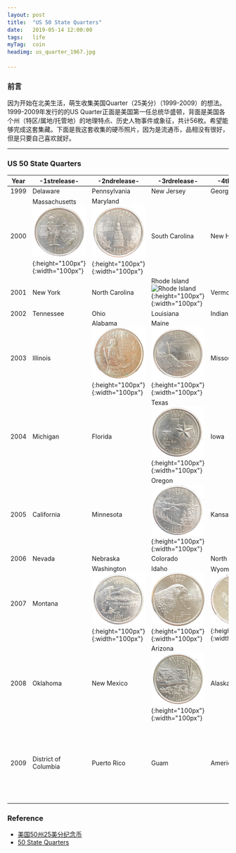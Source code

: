 ```yaml
---
layout: post
title:  "US 50 State Quarters"
date:   2019-05-14 12:00:00
tags:	life
myTag:	coin
headimg: us_quarter_1967.jpg

---
```


### 前言

因为开始在北美生活，萌生收集美国Quarter（25美分）（1999-2009）的想法。1999-2009年发行的的US Quarter正面是美国第一任总统华盛顿，背面是美国各个州（特区/属地/托管地）的地理特点、历史人物事件或象征，共计56枚。希望能够完成这套集藏。下面是我这套收集的硬币照片，因为是流通币，品相没有很好，但是只要自己喜欢就好。

---

### US 50 State Quarters

Year|-1strelease-|-2ndrelease-|-3rdrelease-|-4threlease-|-5threlease-|-6threlease-
----|---|---|---|---|---|---
1999|Delaware|Pennsylvania|New Jersey|Georgia|Connecticut
2000|Massachusetts![Massachusetts](../picture/coins/US-Quarter-2000-Massachusetts.png){:height="100px"}{:width="100px"}|Maryland![Maryland](../picture/coins/US-Quarter-2000-Maryland.png){:height="100px"}{:width="100px"}|South Carolina|New Hampshire|Virginia![Virginia](../picture/coins/US-Quarter-2000-Virginia.png){:height="100px"}{:width="100px"}
2001|New York|North Carolina|Rhode Island![Rhode Island](../picture/coins/US-Quarter-2001-RhodeIsland.png){:height="100px"}{:width="100px"}|Vermont|Kentucky
2002|Tennessee|Ohio|Louisiana|Indiana|Mississippi
2003|Illinois|Alabama![Alabama](../picture/coins/US-Quarter-2003-Alabama.png){:height="100px"}{:width="100px"}|Maine![Maine](../picture/coins/US-Quarter-2003-Maine.png){:height="100px"}{:width="100px"}|Missouri|Arkansas
2004|Michigan|Florida|Texas![Texas](../picture/coins/US-Quarter-2004-Texas.png){:height="100px"}{:width="100px"}|Iowa|Wisconsin
2005|California|Minnesota|Oregon![Oregon](../picture/coins/US-Quarter-2005-Oregon.png){:height="100px"}{:width="100px"}|Kansas|West Virginia
2006|Nevada|Nebraska|Colorado|North Dakota|South Dakota
2007|Montana|Washington![Washington](../picture/coins/US-Quarter-2007-Washington.png){:height="100px"}{:width="100px"}|Idaho![Idaho](../picture/coins/US-Quarter-2007-Idaho.png){:height="100px"}{:width="100px"}|Wyoming![Wyoming](../picture/coins/US-Quarter-2007-Wyoming.png){:height="100px"}{:width="100px"}|Utah![Utah](../picture/coins/US-Quarter-2007-Utah.png){:height="100px"}{:width="100px"}
2008|Oklahoma|New Mexico|Arizona![Arizona](../picture/coins/US-Quarter-2008-Arizona.png){:height="100px"}{:width="100px"}|Alaska|Hawaii![Hawaii](../picture/coins/US-Quarter-2008-Hawaii.png){:height="100px"}{:width="100px"}
2009|District of Columbia|Puerto Rico|Guam|American Samoa|U.S. Virgin Islands![U.S. Virgin Islands](../picture/coins/US-Quarter-2009-VirginIslands.png){:height="100px"}{:width="100px"}|Northern Mariana Islands


### Reference 

+ [美国50州25美分纪念币](https://zh.wikipedia.org/wiki/%E7%BE%8E%E5%9B%BD50%E5%B7%9E25%E7%BE%8E%E5%88%86%E7%BA%AA%E5%BF%B5%E5%B8%81)
+ [50 State Quarters](https://en.wikipedia.org/wiki/50_State_Quarters)

